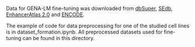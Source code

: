 Data for GENA-LM fine-tuning was downloaded from [dbSuper](https://asntech.org/dbsuper/), [SEdb](https://bio.liclab.net/sedb/), [EnhancerAtlas 2.0](http://www.enhanceratlas.org/) and [ENCODE](https://www.encodeproject.org/).

The example of code for data preprocessing for one of the studied cell lines is in dataset_formation.ipynb. All preprocessed datasets used for fine-tuning can be found in this directory.
